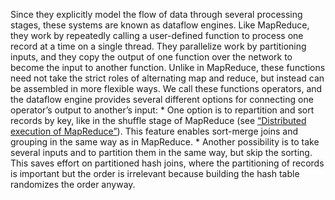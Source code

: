 
Since they explicitly model the flow of data through several processing stages, these systems are
known as dataflow engines. Like MapReduce, they work by repeatedly calling a user-defined function
to process one record at a time on a single thread. They parallelize work by partitioning inputs,
and they copy the output of one function over the network to become the input to another function. 
Unlike in MapReduce, these functions need not take the strict roles of alternating map and reduce,
but instead can be assembled in more flexible ways. We call these functions operators, and the
dataflow engine provides several different options for connecting one operator’s output to another’s
input: *  One option is to repartition and sort records by key, like in the shuffle stage of MapReduce
(see [“Distributed execution of MapReduce”](#sec_batch_mapreduce_dist)). This feature enables sort-merge joins and grouping in the same
way as in MapReduce. *  Another possibility is to take several inputs and to partition them in the same way, but skip
the sorting. This saves effort on partitioned hash joins, where the partitioning of records is
important but the order is irrelevant because building the hash table randomizes the order
anyway.